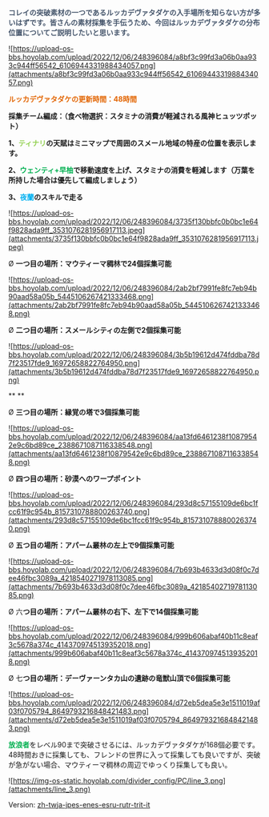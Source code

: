 <span style="color: rgb(68, 84, 106)">**コレイの突破素材の一つであるルッカデヴァタダケの入手場所を知らない方が多いはずです。皆さんの素材採集を手伝うため、今回はルッカデヴァタダケの分布位置についてご説明したいと思います。**</span>

![https://upload-os-bbs.hoyolab.com/upload/2022/12/06/248396084/a8bf3c99fd3a06b0aa933c944ff56542_6106944331988434057.png](attachments/a8bf3c99fd3a06b0aa933c944ff56542_6106944331988434057.png)



<span style="color: rgb(226, 100, 0)">**ルッカデヴァタダケの更新時間：48時間**</span>

**採集チーム編成：（食べ物選択：スタミナの消費が軽減される風神ヒュッツポット）**

**1、**<span style="color: rgb(146, 208, 80)">**ティナリ**</span>**の天賦はミニマップで周囲のスメール地域の特産の位置を表示します。**

**2、**<span style="color: rgb(0, 176, 80)">**ウェンティ+早柚**</span>**で移動速度を上げ、スタミナの消費を軽減します（万葉を所持した場合は優先して編成しましょう）**

**3、**<span style="color: rgb(0, 176, 240)">**夜蘭**</span>**のスキルで走る**

![https://upload-os-bbs.hoyolab.com/upload/2022/12/06/248396084/3735f130bbfc0b0bc1e64f9828ada9ff_3531076281956917113.jpeg](attachments/3735f130bbfc0b0bc1e64f9828ada9ff_3531076281956917113.jpeg)



 

Ø  **一つ目の場所：マウティーマ稠林で24個採集可能**

![https://upload-os-bbs.hoyolab.com/upload/2022/12/06/248396084/2ab2bf7991fe8fc7eb94b90aad58a05b_5445106267421333468.png](attachments/2ab2bf7991fe8fc7eb94b90aad58a05b_5445106267421333468.png)



Ø  **二つ目の場所：スメールシティの左側で2個採集可能**

![https://upload-os-bbs.hoyolab.com/upload/2022/12/06/248396084/3b5b19612d474fddba78d7f23517fde9_16972658822764950.png](attachments/3b5b19612d474fddba78d7f23517fde9_16972658822764950.png)



<span style="color: rgb(34, 34, 34)">** **</span>

Ø  **三つ目の場所：縁覚の塔で3個採集可能**

![https://upload-os-bbs.hoyolab.com/upload/2022/12/06/248396084/aa13fd6461238f10879542e9c6bd89ce_2388671087116338548.png](attachments/aa13fd6461238f10879542e9c6bd89ce_2388671087116338548.png)





Ø  **四つ目の場所：砂漠へのワープポイント**

![https://upload-os-bbs.hoyolab.com/upload/2022/12/06/248396084/293d8c57155109de6bc1fcc61f9c954b_8157310788800263740.png](attachments/293d8c57155109de6bc1fcc61f9c954b_8157310788800263740.png)



Ø  **五つ目の場所：アパーム叢林の左上で9個採集可能**

![https://upload-os-bbs.hoyolab.com/upload/2022/12/06/248396084/7b693b4633d3d08f0c7dee46fbc3089a_4218540271978113085.png](attachments/7b693b4633d3d08f0c7dee46fbc3089a_4218540271978113085.png)



 Ø  六**つ目の場所：アパーム叢林の右下、左下で14個採集可能**

![https://upload-os-bbs.hoyolab.com/upload/2022/12/06/248396084/999b606abaf40b11c8eaf3c5678a374c_4143709745139352018.png](attachments/999b606abaf40b11c8eaf3c5678a374c_4143709745139352018.png)



 Ø  七**つ目の場所：デーヴァーンタカ山の遺跡の竜獣山頂で6個採集可能**

![https://upload-os-bbs.hoyolab.com/upload/2022/12/06/248396084/d72eb5dea5e3e1511019af03f0705794_8649793216848421483.png](attachments/d72eb5dea5e3e1511019af03f0705794_8649793216848421483.png)



<span style="color: rgb(0, 176, 80)">**放浪者**</span>をレベル90まで突破させるには、ルッカデヴァタダケが168個必要です。48時間おきに採集しても、フレンドの世界に入って採集しても良いですが、突破が急がない場合、マウティーマ稠林の周辺でゆっくり採集しても良い。

![https://img-os-static.hoyolab.com/divider_config/PC/line_3.png](attachments/line_3.png)

Version: [zh-tw](../7943227/article)[ja-jp](../7955164/article)[es-en](../14183087/article)[es-es](../14182248/article)[ru-ru](../14182401/article)[tr-tr](../14181659/article)[it-it](../14182565/article)

#### 





#### 





